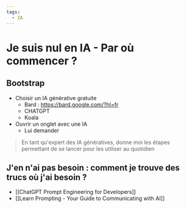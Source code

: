 ```yaml
---
tags:
  - IA
---
```

# Je suis nul en IA - Par où commencer ?

## Bootstrap 

- Choisir un IA générative gratuite
	- Bard : https://bard.google.com/?hl=fr
	- CHATGPT
	- Koala
- Ouvrir un onglet avec une IA
	- Lui demander 
> En tant qu'expert des IA génératives, donne moi les étapes permettant de se lancer pour les utiliser au quotidien
>


## J'en n'ai pas besoin : comment je trouve des trucs où j'ai besoin  ?

- [[ChatGPT Prompt Engineering for Developers]]
- [[Learn Prompting - Your Guide to Communicating with AI]]